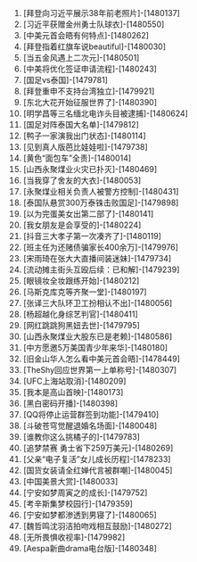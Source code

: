 
1. [拜登向习近平展示38年前老照片]-[1480137]
1. [习近平获赠金州勇士队球衣]-[1480550]
1. [中美元首会晤有何特点]-[1480262]
1. [拜登指着红旗车说beautiful]-[1480030]
1. [当五金风遇上二次元]-[1480501]
1. [中美将优化签证申请流程]-[1480243]
1. [国足vs泰国]-[1479781]
1. [拜登重申不支持台湾独立]-[1479921]
1. [东北大花开始征服世界了]-[1480390]
1. [明学昌等三名缅北电诈头目被逮捕]-[1480624]
1. [国足对阵泰国大名单]-[1479812]
1. [鸭子一家演我出门状态]-[1480114]
1. [见到真人版芭比娃娃啦]-[1479738]
1. [黄色“面包车”全责]-[1480014]
1. [山西永聚煤业火灾已扑灭]-[1480469]
1. [当我穿了舍友的大衣]-[1480053]
1. [永聚煤业相关负责人被警方控制]-[1480431]
1. [泰国队悬赏300万泰铢击败国足]-[1479898]
1. [以为完蛋美女出第二部了]-[1480141]
1. [我女朋友是会享受的]-[1480224]
1. [抖音三大孝子第一次凑齐了]-[1480119]
1. [班主任为还赌债骗家长400余万]-[1479976]
1. [宋雨琦在张大大直播间装迷妹]-[1479734]
1. [流动摊主街头互殴后续：已和解]-[1479239]
1. [眼镜妆全妆跟练开始]-[1480212]
1. [马斯克库克等齐聚一堂]-[1480197]
1. [张译三大队环卫工扮相认不出]-[1480056]
1. [杨超越化身综艺判官]-[1480411]
1. [网红跳跳狗黑妞去世]-[1479795]
1. [山西永聚煤业大股东已是老赖]-[1480586]
1. [中方愿邀5万美国青少年来华]-[1480180]
1. [旧金山华人怎么看中美元首会晤]-[1478449]
1. [TheShy回应世界第一上单称号]-[1480307]
1. [UFC上海站取消]-[1480209]
1. [我本是高山首映]-[1480173]
1. [黑白密码开播]-[1480398]
1. [QQ将停止运营群签到功能]-[1479410]
1. [斗破苍穹觉醒退婚名场面]-[1480048]
1. [谁教你这么挑橘子的]-[1479783]
1. [追梦禁赛 勇士省下259万美元]-[1480269]
1. [父亲“电子复活”女儿成长历程]-[1478233]
1. [国货女装请全红婵代言被群嘲]-[1480045]
1. [中国美景大赏]-[1480033]
1. [宁安如梦周寅之的成长]-[1479752]
1. [考辛斯集梦校园行]-[1479359]
1. [宁安如梦都渗透到男寝了]-[1480065]
1. [魏哲鸣沈羽洁拍吻戏相互鼓励]-[1480272]
1. [无所畏惧收视率]-[1479982]
1. [Aespa新曲drama电台版]-[1480348]